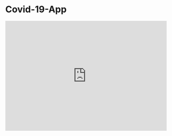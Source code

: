 # Covid-19-App

<div style='position:relative; padding-bottom:calc(59.52% + 44px)'><iframe src
='https://gfycat.com/ifr/FlawedFlawedIndianpalmsquirrel' frameborder='0' scrolling='no' width='100%' height='100%' style='position:absolute;top:0;left:0;' allowfullscreen></iframe></div>
